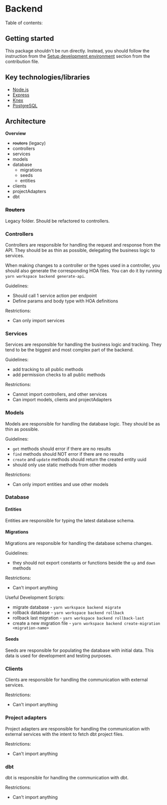 # Backend

Table of contents:

## Getting started

This package shouldn't be run directly. Instead, you should follow the instruction from
the [Setup development environment](../../.github/CONTRIBUTING.md#setup-development-environment)
section from the contribution file.

## Key technologies/libraries

- [Node.js](https://nodejs.org/en/)
- [Express](https://expressjs.com/)
- [Knex](http://knexjs.org/)
- [PostgreSQL](https://www.postgresql.org/)

## Architecture

**Overview**

- ~~routers~~ (legacy)
- controllers
- services
- models
- database
    - migrations
    - seeds
    - entities
- clients
- projectAdapters
- dbt

### ~~Routers~~

Legacy folder. Should be refactored to controllers.

### Controllers

Controllers are responsible for handling the request and response from the API. They should
be as thin as possible, delegating the business logic to services.

When making changes to a controller or the types used in a controller, you should also generate the
corresponding HOA files. You can do it by running `yarn workspace backend generate-api`.

Guidelines:

- Should call 1 service action per endpoint
- Define params and body type with HOA definitions

Restrictions:

- Can only import services

### Services

Services are responsible for handling the business logic and tracking. They tend to be the biggest and most complex part
of the backend.

Guidelines:

- add tracking to all public methods
- add permission checks to all public methods

Restrictions:

- Cannot import controllers, and other services
- Can import models, clients and projectAdapters

### Models

Models are responsible for handling the database logic. They should be as thin as possible.

Guidelines:

- `get` methods should error if there are no results
- `find` methods should NOT error if there are no results
- `create` and `update` methods should return the created entity uuid
- should only use static methods from other models

Restrictions:

- Can only import entities and use other models

### Database

#### Entities

Entities are responsible for typing the latest database schema.

#### Migrations

Migrations are responsible for handling the database schema changes.

Guidelines:

- they should not export constants or functions beside the `up` and `down` methods

Restrictions:

- Can't import anything

Useful Development Scripts:

- migrate database - `yarn workspace backend migrate`
- rollback database - `yarn workspace backend rollback`
- rollback last migration - `yarn workspace backend rollback-last`
- create a new migration file - `yarn workspace backend create-migration <migration-name>`

#### Seeds

Seeds are responsible for populating the database with initial data.
This data is used for development and testing purposes.

### Clients

Clients are responsible for handling the communication with external services.

Restrictions:

- Can't import anything

### Project adapters

Project adapters are responsible for handling the communication with external services with the intent to fetch dbt
project files.

Restrictions:

- Can't import anything

### dbt

dbt is responsible for handling the communication with dbt.

Restrictions:

- Can't import anything
